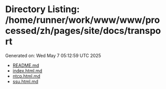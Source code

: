 # Directory Listing: /home/runner/work/www/www/processed/zh/pages/site/docs/transport
Generated on: Wed May  7 05:12:59 UTC 2025

- [README.md](README.md)
- [index.html.md](index.html.md)
- [ntcp.html.md](ntcp.html.md)
- [ssu.html.md](ssu.html.md)
